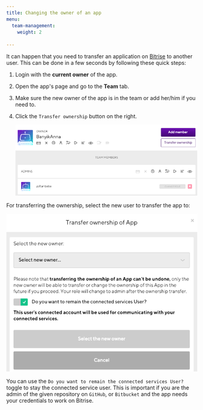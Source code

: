 ```yaml
---
title: Changing the owner of an app
menu:
  team-management:
    weight: 2

---
```

It can happen that you need to transfer an application on [Bitrise](https://www.bitrise.io) to another user. This can be done in a few seconds by following these quick steps:

1. Login with the **current owner** of the app.
2. Open the app's page and go to the **Team** tab.
3. Make sure the new owner of the app is in the team or add her/him if you need to.
4. Click the `Transfer ownership` button on the right.

   ![](/img/change-role.png)

For transferring the ownership, select the new user to transfer the app to:

   ![](/img/select-owner.png)

You can use the `Do you want to remain the connected services User?` toggle to stay the connected service user. This is important if you are the admin of the given repository on `GitHub`, or `Bitbucket` and the app needs your credentials to work on Bitrise.